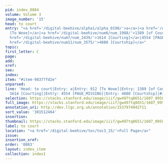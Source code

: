 ```yaml
---
pid: index_0884
volume: Volume 3
image_number: '15'
head: to court
entry: "<a href='/digital-beehive/alpha1/alpha_0190/'>a</a>|<a href='/digital-beehive/num4/num_1198/'>912
  [To Wooe]</a>|<a href='/digital-beehive/num6/num_1988/'>1389 [of Courting women]</a>|<a
  href='/digital-beehive/num7/num_2439/'>1614 [Courting]</a>|4554 [PAGE_MISSING]|<a
  href='/digital-beehive/num11/num_3575/'>4880 [Courtship]</a>"
topic:
first_letter: C
page:
add:
xref:
see:
index:
item: "#item-98377fd2e"
unparsed:
line: 'Head: to court|Entry: a|Entry: 912 [To Wooe]|Entry: 1389 [of Courting women]|Entry:
  1614 [Courting]|Entry: 4554 [PAGE_MISSING]|Entry: 4880 [Courtship]|#item-98377fd2e'
selection: https://stacks.stanford.edu/image/iiif/gw497tq8651/1607_0958/143,2464,722,145/full/0/default.jpg
full_image: https://stacks.stanford.edu/image/iiif/gw497tq8651/1607_0958/full/full/0/default.jpg
annotation_uri: http://dev.llgc.org.uk/annotation/1537974942711
sort_value: '301512464'
insertion:
thumbnail: https://stacks.stanford.edu/image/iiif/gw497tq8651/1607_0958/143,2464,722,145/150,/0/default.jpg
label: to court
location: "<a href='/digital-beehive/toc/toc3_15/'>Full Page</a>"
issue:
insertion_xref:
order: '0883'
layout: index_item
collection: index1
---
```

